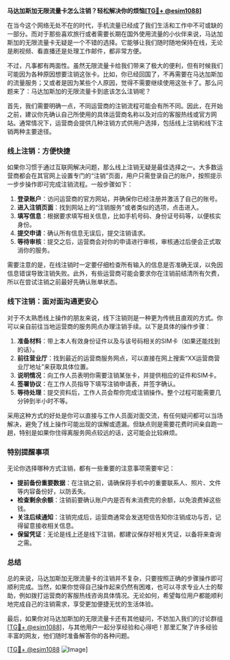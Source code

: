 **马达加斯加无限流量卡怎么注销？轻松解决你的烦恼[[TG💪+ @esim1088](https://t.me/s/esim1088)]**

在当今这个网络无处不在的时代，手机流量已经成了我们生活和工作中不可或缺的一部分。而对于那些喜欢旅行或者需要长期在国外使用流量的小伙伴来说，马达加斯加的无限流量卡无疑是一个不错的选择。它能够让我们随时随地保持在线，无论是刷视频、看直播还是处理工作邮件，都非常方便。

不过，凡事都有两面性。虽然无限流量卡给我们带来了极大的便利，但有时候我们可能因为各种原因想要注销这张卡。比如，你已经回国了，不再需要在马达加斯加的流量服务；又或者是因为某些个人原因，觉得不需要继续使用这张卡了。那么问题来了：马达加斯加的无限流量卡到底该怎么注销呢？

首先，我们需要明确一点，不同运营商的注销流程可能会有所不同。因此，在开始之前，建议你先确认自己所使用的具体运营商名称以及对应的客服热线或官方网站。通常情况下，运营商会提供几种注销方式供用户选择，包括线上注销和线下注销两种主要途径。

### 线上注销：方便快捷

如果你习惯于通过互联网解决问题，那么线上注销无疑是最佳选择之一。大多数运营商都会在其官网上设置专门的“注销”页面，用户只需登录自己的账户，按照提示一步步操作即可完成注销流程。一般步骤如下：

1. **登录账户**：访问运营商的官方网站，并确保你已经注册并激活了自己的账号。
2. **进入注销页面**：找到网站上的“注销服务”或者类似的选项，点击进入。
3. **填写信息**：根据要求填写相关信息，比如手机号码、身份证号码等，以便核实身份。
4. **提交申请**：确认所有信息无误后，提交注销请求。
5. **等待审核**：提交之后，运营商会对你的申请进行审核，审核通过后便会正式取消你的服务。

需要注意的是，在线注销时一定要仔细检查所有输入的信息是否准确无误，以免因信息错误导致注销失败。此外，有些运营商可能会要求你在注销前结清所有欠费，所以在尝试注销之前最好先确认账单状态。

### 线下注销：面对面沟通更安心

对于不太熟悉线上操作的朋友来说，线下注销则是一种更为传统且直观的方式。你可以亲自前往当地运营商的服务网点办理注销手续。以下是具体的操作步骤：

1. **准备材料**：带上本人有效身份证件以及与该号码相关的SIM卡（如果还能找到的话）。
2. **前往营业厅**：找到最近的运营商服务网点，可以直接在网上搜索“XX运营商营业厅地址”来获取具体位置。
3. **说明情况**：向工作人员表明你需要注销某张卡，并提供相应的证件和SIM卡。
4. **签署协议**：在工作人员指导下填写注销申请表，并签字确认。
5. **等待处理**：提交资料后，工作人员会帮你完成注销操作。整个过程可能需要几分钟到半小时不等。

采用这种方式的好处是你可以直接与工作人员面对面交流，有任何疑问都可以当场解决，避免了线上操作可能出现的误解或遗漏。但缺点则是需要花费时间亲自跑一趟，特别是如果你住得离服务网点较远的话，这可能会比较麻烦。

### 特别提醒事项

无论你选择哪种方式注销，都有一些重要的注意事项需要牢记：

- **提前备份重要数据**：在注销之前，请确保将手机中的重要联系人、照片、文件等内容备份好，以防丢失。
- **检查剩余余额**：注销前要确认账户内是否有未消费完的余额，以免浪费掉这些钱。
- **关注后续通知**：注销完成后，运营商通常会发送短信告知你注销成功与否，记得留意接收相关信息。
- **保留凭证**：无论是线上还是线下注销，都建议保存好相关凭证，以备将来查询之需。

### 总结

总的来说，马达加斯加无限流量卡的注销并不复杂，只要按照正确的步骤操作即可顺利完成。当然，如果你觉得自己操作起来仍然有困难，也可以寻求专业人士的帮助，例如拨打运营商的客服热线咨询具体情况。无论如何，希望每位用户都能顺利地完成自己的注销需求，享受更加便捷无忧的生活体验。

最后，如果你对马达加斯加的无限流量卡还有其他疑问，不妨加入我们的讨论群组[[TG💪+ @esim1088](https://t.me/s/esim1088)]，与其他用户一起分享经验和心得吧！那里汇聚了许多经验丰富的网友，他们随时准备解答你的各种问题。

[[TG💪+ @esim1088](https://t.me/s/esim1088) ![Image](https://i.postimg.cc/4NQfJmqS/Snipaste-2025-05-13-00-14-12.png)]